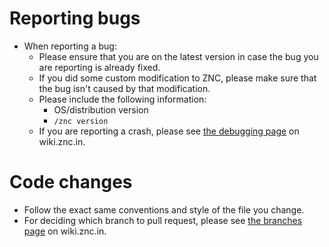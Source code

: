 Reporting bugs
==============

* When reporting a bug:
    * Please ensure that you are on the latest version in case the bug you
      are reporting is already fixed.
    * If you did some custom modification to ZNC, please make sure that
      the bug isn't caused by that modification.
    * Please include the following information:
        * OS/distribution version
        * `/znc version`
    * If you are reporting a crash, please see [the debugging page] on
      wiki.znc.in.

[The debugging page]:http://wiki.znc.in/Debugging

Code changes
============

* Follow the exact same conventions and style of the file you change.
* For deciding which branch to pull request, please see [the branches page]
  on wiki.znc.in.

[The branches page]:http://wiki.znc.in/Branches
